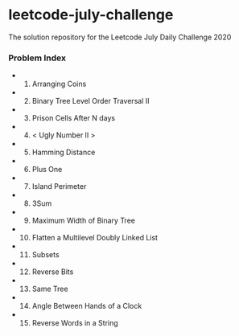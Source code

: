 # leetcode-july-challenge
The solution repository for the Leetcode July Daily Challenge 2020

### Problem Index  

  * 1) Arranging Coins
  * 2) Binary Tree Level Order Traversal II
  * 3) Prison Cells After N days 
  * 4) < Ugly Number II >
  * 5) Hamming Distance
  * 6) Plus One
  * 7) Island Perimeter
  * 8) 3Sum
  * 9) Maximum Width of Binary Tree
  * 10) Flatten a Multilevel Doubly Linked List
  * 11) Subsets
  * 12) Reverse Bits
  * 13) Same Tree
  * 14) Angle Between Hands of a Clock
  * 15) Reverse Words in a String 